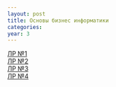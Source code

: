 ```yaml
---
layout: post
title: Основы бизнес информатики
categories: 
year: 3
---
```


[ЛР №1](https://disk.yandex.ru/d/drBkdntCzi6f5g)\
[ЛР №2](https://disk.yandex.ru/d/Kda36Jank4T89w)\
[ЛР №3](https://disk.yandex.ru/d/w7rVdWbtFK9rnA)\
[ЛР №4](https://disk.yandex.ru/d/7PrWj16rtH3qoA)
